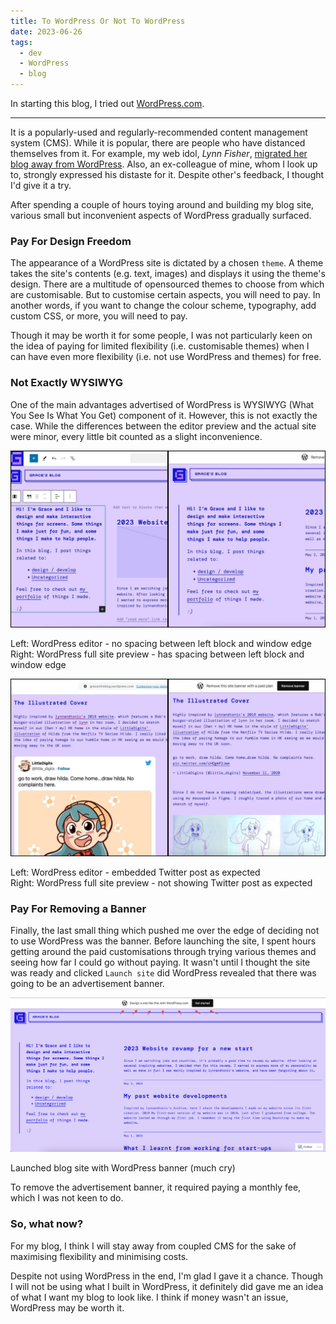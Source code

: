 ```yaml
---
title: To WordPress Or Not To WordPress
date: 2023-06-26
tags:
  - dev
  - WordPress
  - blog
---
```


In starting this blog, I tried out [WordPress.com](https://wordpress.com/).

---

It is a popularly-used and regularly-recommended content management system (CMS). While it is popular, there are people who have distanced themselves from it. For example, my web idol, _Lynn Fisher_, [migrated her blog away from WordPress](https://lynnandtonic.com/thoughts/entries/the-nbsp-was-breaking-after-all/). Also, an ex-colleague of mine, whom I look up to, strongly expressed his distaste for it. Despite other's feedback, I thought I'd give it a try.

After spending a couple of hours toying around and building my blog site, various small but inconvenient aspects of WordPress gradually surfaced.

### Pay For Design Freedom

The appearance of a WordPress site is dictated by a chosen `theme`. A theme takes the site's contents (e.g. text, images) and displays it using the theme's design. There are a multitude of opensourced themes to choose from which are customisable. But to customise certain aspects, you will need to pay. In another words, if you want to change the colour scheme, typography, add custom CSS, or more, you will need to pay.

Though it may be worth it for some people, I was not particularly keen on the idea of paying for limited flexibility (i.e. customisable themes) when I can have even more flexibility (i.e. not use WordPress and themes) for free.

### Not Exactly WYSIWYG

One of the main advantages advertised of WordPress is WYSIWYG (What You See Is What You Get) component of it. However, this is not exactly the case. While the differences between the editor preview and the actual site were minor, every little bit counted as a slight inconvenience.

![WordPress margin](/assets/2023-06-27/WordPress-margin.jpg)

<figcaption>
Left: WordPress editor - no spacing between left block and window edge 
<br/> Right: WordPress full site preview - has spacing between left block and window edge
</figcaption>

![WordPress twitter embeding](/assets/2023-06-27/WordPress-twitter.jpg)

<figcaption>
Left: WordPress editor - embedded Twitter post as expected
<br/> Right: WordPress full site preview - not showing Twitter post as expected
</figcaption>

### Pay For Removing a Banner

Finally, the last small thing which pushed me over the edge of deciding not to use WordPress was the banner. Before launching the site, I spent hours getting around the paid customisations through trying various themes and seeing how far I could go without paying. It wasn't until I thought the site was ready and clicked `Launch site` did WordPress revealed that there was going to be an advertisement banner.

![WordPress banner](/assets/2023-06-27/WordPress-banner.png)

<figcaption>
Launched blog site with WordPress banner (much cry)
</figcaption>

To remove the advertisement banner, it required paying a monthly fee, which I was not keen to do.

### So, what now?

For my blog, I think I will stay away from coupled CMS for the sake of maximising flexibility and minimising costs.

Despite not using WordPress in the end, I'm glad I gave it a chance. Though I will not be using what I built in WordPress, it definitely did gave me an idea of what I want my blog to look like. I think if money wasn't an issue, WordPress may be worth it.
